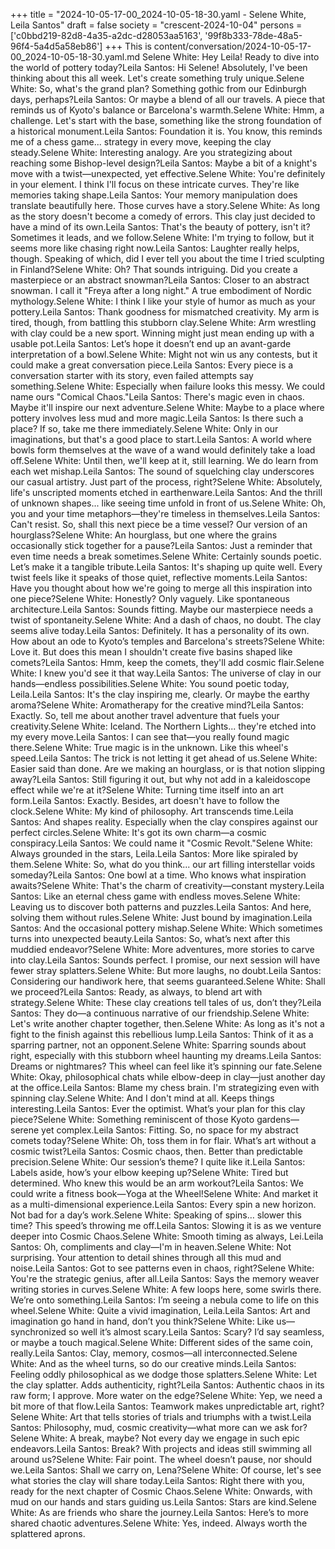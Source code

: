 +++
title = "2024-10-05-17-00_2024-10-05-18-30.yaml - Selene White, Leila Santos"
draft = false
society = "crescent-2024-10-04"
persons = ['c0bbd219-82d8-4a35-a2dc-d28053aa5163', '99f8b333-78de-48a5-96f4-5a4d5a58eb86']
+++
This is content/conversation/2024-10-05-17-00_2024-10-05-18-30.yaml.md
Selene White: Hey Leila! Ready to dive into the world of pottery today?Leila Santos: Hi Selene! Absolutely, I've been thinking about this all week. Let's create something truly unique.Selene White: So, what's the grand plan? Something gothic from our Edinburgh days, perhaps?Leila Santos: Or maybe a blend of all our travels. A piece that reminds us of Kyoto's balance or Barcelona's warmth.Selene White: Hmm, a challenge. Let's start with the base, something like the strong foundation of a historical monument.Leila Santos: Foundation it is. You know, this reminds me of a chess game... strategy in every move, keeping the clay steady.Selene White: Interesting analogy. Are you strategizing about reaching some Bishop-level design?Leila Santos: Maybe a bit of a knight's move with a twist—unexpected, yet effective.Selene White: You're definitely in your element. I think I'll focus on these intricate curves. They're like memories taking shape.Leila Santos: Your memory manipulation does translate beautifully here. Those curves have a story.Selene White: As long as the story doesn't become a comedy of errors. This clay just decided to have a mind of its own.Leila Santos: That's the beauty of pottery, isn't it? Sometimes it leads, and we follow.Selene White: I'm trying to follow, but it seems more like chasing right now.Leila Santos: Laughter really helps, though. Speaking of which, did I ever tell you about the time I tried sculpting in Finland?Selene White: Oh? That sounds intriguing. Did you create a masterpiece or an abstract snowman?Leila Santos: Closer to an abstract snowman. I call it "Freya after a long night." A true embodiment of Nordic mythology.Selene White: I think I like your style of humor as much as your pottery.Leila Santos: Thank goodness for mismatched creativity. My arm is tired, though, from battling this stubborn clay.Selene White: Arm wrestling with clay could be a new sport. Winning might just mean ending up with a usable pot.Leila Santos: Let’s hope it doesn’t end up an avant-garde interpretation of a bowl.Selene White: Might not win us any contests, but it could make a great conversation piece.Leila Santos: Every piece is a conversation starter with its story, even failed attempts say something.Selene White: Especially when failure looks this messy. We could name ours "Comical Chaos."Leila Santos: There's magic even in chaos. Maybe it'll inspire our next adventure.Selene White: Maybe to a place where pottery involves less mud and more magic.Leila Santos: Is there such a place? If so, take me there immediately.Selene White: Only in our imaginations, but that's a good place to start.Leila Santos: A world where bowls form themselves at the wave of a wand would definitely take a load off.Selene White: Until then, we'll keep at it, still learning. We do learn from each wet mishap.Leila Santos: The sound of squelching clay underscores our casual artistry. Just part of the process, right?Selene White: Absolutely, life's unscripted moments etched in earthenware.Leila Santos: And the thrill of unknown shapes... like seeing time unfold in front of us.Selene White: Oh, you and your time metaphors—they're timeless in themselves.Leila Santos: Can't resist. So, shall this next piece be a time vessel? Our version of an hourglass?Selene White: An hourglass, but one where the grains occasionally stick together for a pause?Leila Santos: Just a reminder that even time needs a break sometimes.Selene White: Certainly sounds poetic. Let’s make it a tangible tribute.Leila Santos: It's shaping up quite well. Every twist feels like it speaks of those quiet, reflective moments.Leila Santos: Have you thought about how we're going to merge all this inspiration into one piece?Selene White: Honestly? Only vaguely. Like spontaneous architecture.Leila Santos: Sounds fitting. Maybe our masterpiece needs a twist of spontaneity.Selene White: And a dash of chaos, no doubt. The clay seems alive today.Leila Santos: Definitely. It has a personality of its own. How about an ode to Kyoto’s temples and Barcelona's streets?Selene White: Love it. But does this mean I shouldn't create five basins shaped like comets?Leila Santos: Hmm, keep the comets, they'll add cosmic flair.Selene White: I knew you'd see it that way.Leila Santos: The universe of clay in our hands—endless possibilities.Selene White: You sound poetic today, Leila.Leila Santos: It's the clay inspiring me, clearly. Or maybe the earthy aroma?Selene White: Aromatherapy for the creative mind?Leila Santos: Exactly. So, tell me about another travel adventure that fuels your creativity.Selene White: Iceland. The Northern Lights... they're etched into my every move.Leila Santos: I can see that—you really found magic there.Selene White: True magic is in the unknown. Like this wheel's speed.Leila Santos: The trick is not letting it get ahead of us.Selene White: Easier said than done. Are we making an hourglass, or is that notion slipping away?Leila Santos: Still figuring it out, but why not add in a kaleidoscope effect while we're at it?Selene White: Turning time itself into an art form.Leila Santos: Exactly. Besides, art doesn't have to follow the clock.Selene White: My kind of philosophy. Art transcends time.Leila Santos: And shapes reality. Especially when the clay conspires against our perfect circles.Selene White: It's got its own charm—a cosmic conspiracy.Leila Santos: We could name it "Cosmic Revolt."Selene White: Always grounded in the stars, Leila.Leila Santos: More like spiraled by them.Selene White: So, what do you think... our art filling interstellar voids someday?Leila Santos: One bowl at a time. Who knows what inspiration awaits?Selene White: That's the charm of creativity—constant mystery.Leila Santos: Like an eternal chess game with endless moves.Selene White: Leaving us to discover both patterns and puzzles.Leila Santos: And here, solving them without rules.Selene White: Just bound by imagination.Leila Santos: And the occasional pottery mishap.Selene White: Which sometimes turns into unexpected beauty.Leila Santos: So, what’s next after this muddied endeavor?Selene White: More adventures, more stories to carve into clay.Leila Santos: Sounds perfect. I promise, our next session will have fewer stray splatters.Selene White: But more laughs, no doubt.Leila Santos: Considering our handiwork here, that seems guaranteed.Selene White: Shall we proceed?Leila Santos: Ready, as always, to blend art with strategy.Selene White: These clay creations tell tales of us, don’t they?Leila Santos: They do—a continuous narrative of our friendship.Selene White: Let's write another chapter together, then.Selene White: As long as it's not a fight to the finish against this rebellious lump.Leila Santos: Think of it as a sparring partner, not an opponent.Selene White: Sparring sounds about right, especially with this stubborn wheel haunting my dreams.Leila Santos: Dreams or nightmares? This wheel can feel like it’s spinning our fate.Selene White: Okay, philosophical chats while elbow-deep in clay—just another day at the office.Leila Santos: Blame my chess brain. I'm strategizing even with spinning clay.Selene White: And I don't mind at all. Keeps things interesting.Leila Santos: Ever the optimist. What’s your plan for this clay piece?Selene White: Something reminiscent of those Kyoto gardens—serene yet complex.Leila Santos: Fitting. So, no space for my abstract comets today?Selene White: Oh, toss them in for flair. What’s art without a cosmic twist?Leila Santos: Cosmic chaos, then. Better than predictable precision.Selene White: Our session’s theme? I quite like it.Leila Santos: Labels aside, how’s your elbow keeping up?Selene White: Tired but determined. Who knew this would be an arm workout?Leila Santos: We could write a fitness book—Yoga at the Wheel!Selene White: And market it as a multi-dimensional experience.Leila Santos: Every spin a new horizon. Not bad for a day’s work.Selene White: Speaking of spins… slower this time? This speed’s throwing me off.Leila Santos: Slowing it is as we venture deeper into Cosmic Chaos.Selene White: Smooth timing as always, Lei.Leila Santos: Oh, compliments and clay—I'm in heaven.Selene White: Not surprising. Your attention to detail shines through all this mud and noise.Leila Santos: Got to see patterns even in chaos, right?Selene White: You're the strategic genius, after all.Leila Santos: Says the memory weaver writing stories in curves.Selene White: A few loops here, some swirls there. We’re onto something.Leila Santos: I’m seeing a nebula come to life on this wheel.Selene White: Quite a vivid imagination, Leila.Leila Santos: Art and imagination go hand in hand, don’t you think?Selene White: Like us—synchronized so well it’s almost scary.Leila Santos: Scary? I’d say seamless, or maybe a touch magical.Selene White: Different sides of the same coin, really.Leila Santos: Clay, memory, cosmos—all interconnected.Selene White: And as the wheel turns, so do our creative minds.Leila Santos: Feeling oddly philosophical as we dodge those splatters.Selene White: Let the clay splatter. Adds authenticity, right?Leila Santos: Authentic chaos in its raw form; I approve. More water on the edge?Selene White: Yep, we need a bit more of that flow.Leila Santos: Teamwork makes unpredictable art, right?Selene White: Art that tells stories of trials and triumphs with a twist.Leila Santos: Philosophy, mud, cosmic creativity—what more can we ask for?Selene White: A break, maybe? Not every day we engage in such epic endeavors.Leila Santos: Break? With projects and ideas still swimming all around us?Selene White: Fair point. The wheel doesn’t pause, nor should we.Leila Santos: Shall we carry on, Lena?Selene White: Of course, let's see what stories the clay will share today.Leila Santos: Right there with you, ready for the next chapter of Cosmic Chaos.Selene White: Onwards, with mud on our hands and stars guiding us.Leila Santos: Stars are kind.Selene White: As are friends who share the journey.Leila Santos: Here’s to more shared chaotic adventures.Selene White: Yes, indeed. Always worth the splattered aprons.